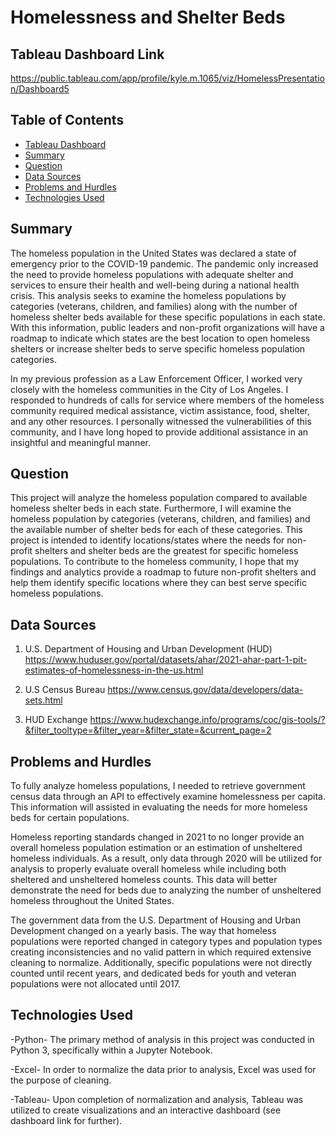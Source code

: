 # Homelessness and Shelter Beds

## Tableau Dashboard Link
https://public.tableau.com/app/profile/kyle.m.1065/viz/HomelessPresentation/Dashboard5

## Table of Contents
* [Tableau Dashboard](#tableau-dashboard-link)
* [Summary](#summary)
* [Question](#data-question)
* [Data Sources](#data-sources)
* [Problems and Hurdles](#problems-and-hurdles)
* [Technologies Used](#technologies-used)

## Summary
The homeless population in the United States was declared a state of emergency prior to the COVID-19 pandemic. The pandemic only increased the need to provide homeless populations with adequate shelter and services to ensure their health and well-being during a national health crisis. This analysis seeks to examine the homeless populations by categories (veterans, children, and families) along with the number of homeless shelter beds available for these specific populations in each state. With this information, public leaders and non-profit organizations will have a roadmap to indicate which states are the best location to open homeless shelters or increase shelter beds to serve specific homeless population categories.

In my previous profession as a Law Enforcement Officer, I worked very closely with the homeless communities in the City of Los Angeles. I responded to hundreds of calls for service where members of the homeless community required medical assistance, victim assistance, food, shelter, and any other resources. I personally witnessed the vulnerabilities of this community, and I have long hoped to provide additional assistance in an insightful and meaningful manner.

## Question
This project will analyze the homeless population compared to available homeless shelter beds in each state. Furthermore, I will examine the homeless population by categories (veterans, children, and families) and the available number of shelter beds for each of these categories. This project is intended to identify locations/states where the needs for non-profit shelters and shelter beds are the greatest for specific homeless populations. To contribute to the homeless community, I hope that my findings and analytics provide a roadmap to future non-profit shelters and help them identify specific locations where they can best serve specific homeless populations.

## Data Sources
1)	U.S. Department of Housing and Urban Development (HUD)
https://www.huduser.gov/portal/datasets/ahar/2021-ahar-part-1-pit-estimates-of-homelessness-in-the-us.html

2)	U.S Census Bureau
https://www.census.gov/data/developers/data-sets.html

3)	HUD Exchange
https://www.hudexchange.info/programs/coc/gis-tools/?&filter_tooltype=&filter_year=&filter_state=&current_page=2

## Problems and Hurdles
To fully analyze homeless populations, I needed to retrieve government census data through an API to effectively examine homelessness per capita. This information will assisted in evaluating the needs for more homeless beds for certain populations.

Homeless reporting standards changed in 2021 to no longer provide an overall homeless population estimation or an estimation of unsheltered homeless individuals. As a result, only data through 2020 will be utilized for analysis to properly evaluate overall homeless while including both sheltered and unsheltered homeless counts. This data will better demonstrate the need for beds due to analyzing the number of unsheltered homeless throughout the United States.

The government data from the U.S. Department of Housing and Urban Development changed on a yearly basis. The way that homeless populations were reported changed in category types and population types creating inconsistencies and no valid pattern in which required extensive cleaning to normalize. Additionally, specific populations were not directly counted until recent years, and dedicated beds for youth and veteran populations were not allocated until 2017.

## Technologies Used
-Python-
The primary method of analysis in this project was conducted in Python 3, specifically within a Jupyter Notebook.

-Excel-
In order to normalize the data prior to analysis, Excel was used for the purpose of cleaning.

-Tableau-
Upon completion of normalization and analysis, Tableau was utilized to create visualizations and an interactive dashboard (see dashboard link for further).
